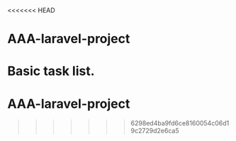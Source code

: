 <<<<<<< HEAD
# AAA-laravel-project

Basic task list.
=======
# AAA-laravel-project
>>>>>>> 6298ed4ba9fd6ce8160054c06d19c2729d2e6ca5
